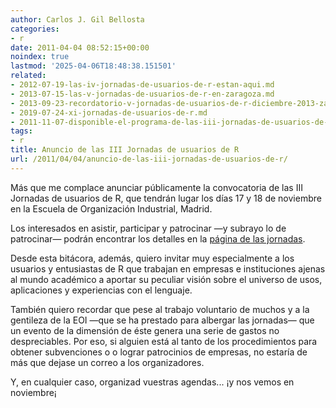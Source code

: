 ```yaml
---
author: Carlos J. Gil Bellosta
categories:
- r
date: 2011-04-04 08:52:15+00:00
noindex: true
lastmod: '2025-04-06T18:48:38.151501'
related:
- 2012-07-19-las-iv-jornadas-de-usuarios-de-r-estan-aqui.md
- 2013-07-15-las-v-jornadas-de-usuarios-de-r-en-zaragoza.md
- 2013-09-23-recordatorio-v-jornadas-de-usuarios-de-r-diciembre-2013-zaragoza.md
- 2019-07-24-xi-jornadas-de-usuarios-de-r.md
- 2011-11-07-disponible-el-programa-de-las-iii-jornadas-de-usuarios-de-r.md
tags:
- r
title: Anuncio de las III Jornadas de usuarios de R
url: /2011/04/04/anuncio-de-las-iii-jornadas-de-usuarios-de-r/
---
```


Más que me complace anunciar públicamente la convocatoria de las III Jornadas de usuarios de R, que tendrán lugar los días 17 y 18 de noviembre en la Escuela de Organización Industrial, Madrid.

Los interesados en asistir, participar y patrocinar —y subrayo lo de patrocinar— podrán encontrar los detalles en la [página de las jornadas](http://www.usar.org.es).

Desde esta bitácora, además, quiero invitar muy especialmente a los usuarios y entusiastas de R que trabajan en empresas e instituciones ajenas al mundo académico a aportar su peculiar visión sobre el universo de usos, aplicaciones y experiencias con el lenguaje.

También quiero recordar que pese al trabajo voluntario de muchos y a la gentileza de la EOI —que se ha prestado para albergar las jornadas— que un evento de la dimensión de éste genera una serie de gastos no despreciables. Por eso, si alguien está al tanto de los procedimientos para obtener subvenciones o o lograr patrocinios de empresas, no estaría de más que dejase un correo a los organizadores.

Y, en cualquier caso, organizad vuestras agendas... ¡y nos vemos en noviembre¡